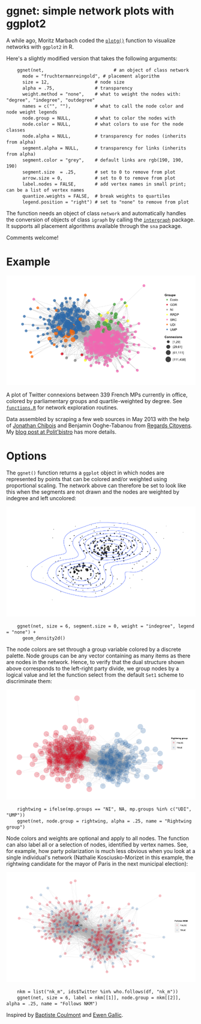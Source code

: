 # ggnet: simple network plots with ggplot2

A while ago, Moritz Marbach coded the [`plotg()`][mm] function to visualize networks with `ggplot2` in R.

Here's a slightly modified version that takes the following arguments:

		ggnet(net,                          # an object of class network
		  mode = "fruchtermanreingold", # placement algorithm
		  size = 12,                 # node size
		  alpha = .75,               # transparency
		  weight.method = "none",    # what to weight the nodes with: "degree", "indegree", "outdegree"
		  names = c("", ""),         # what to call the node color and node weight legends
		  node.group = NULL,         # what to color the nodes with
		  node.color = NULL,         # what colors to use for the node classes
		  node.alpha = NULL,         # transparency for nodes (inherits from alpha)
		  segment.alpha = NULL,      # transparency for links (inherits from alpha)
		  segment.color = "grey",    # default links are rgb(190, 190, 190)
		  segment.size  = .25,       # set to 0 to remove from plot
		  arrow.size = 0,            # set to 0 to remove from plot
		  label.nodes = FALSE,       # add vertex names in small print; can be a list of vertex names
		  quantize.weights = FALSE,  # break weights to quartiles
		  legend.position = "right") # set to "none" to remove from plot

[mm]: http://sumtxt.wordpress.com/2011/07/02/visualizing-networks-with-ggplot2-in-r/

The function needs an object of class `network` and automatically handles the conversion of objects of class `igraph` by calling the [`intergraph`][ig] package. It supports all placement algorithms available through the `sna` package.

[ig]: http://intergraph.r-forge.r-project.org/

Comments welcome!

# Example

![French MPs on Twitter](example1.png)

A plot of Twitter connexions between 339 French MPs currently in office, colored by parliamentary groups and quartile-weighted by degree. See [`functions.R`][fn] for network exploration routines.

Data assembled by scraping a few web sources in May 2013 with the help of [Jonathan Chibois][jc] and Benjamin Ooghe-Tabanou from [Regards Citoyens][rc]. My [blog post at Polit'bistro][pb] has more details.

[bc]: http://coulmont.com/index.php?s=d%C3%A9put%C3%A9s
[jc]: http://laspic.hypotheses.org/
[rc]: http://www.regardscitoyens.org/
[eg]: http://freakonometrics.blog.free.fr/index.php?post/Twitter-deputes
[fn]: functions.R
[pb]: http://politbistro.hypotheses.org/1752

# Options

The `ggnet()` function returns a `ggplot` object in which nodes are represented by points that can be colored and/or weighted using proportional scaling. The network above can therefore be set to look like this when the segments are not drawn and the nodes are weighted by indegree and left uncolored:

![](example2.png)

		ggnet(net, size = 6, segment.size = 0, weight = "indegree", legend = "none") + 
		  geom_density2d()

The node colors are set through a group variable colored by a discrete palette. Node groups can be any vector containing as many items as there are nodes in the network. Hence, to verify that the dual structure shown above corresponds to the left-right party divide, we group nodes by a logical value and let the function select from the default `Set1` scheme to discriminate them:

![](example3.png)

		rightwing = ifelse(mp.groups == "NI", NA, mp.groups %in% c("UDI", "UMP"))
		ggnet(net, node.group = rightwing, alpha = .25, name = "Rightwing group")

Node colors and weights are optional and apply to all nodes. The function can also label all or a selection of nodes, identified by vertex names. See, for example, how party polarization is much less obvious when you look at a single individual's network (Nathalie Kosciusko-Morizet in this example, the rightwing candidate for the mayor of Paris in the next municipal election):

![](example4.png)

		nkm = list("nk_m", ids$Twitter %in% who.follows(df, "nk_m"))
		ggnet(net, size = 6, label = nkm[[1]], node.group = nkm[[2]], alpha = .25, name = "Follows NKM")

Inspired by [Baptiste Coulmont][bc] and [Ewen Gallic][eg].

